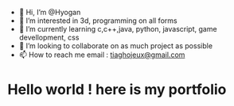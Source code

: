 - 👋 Hi, I’m @Hyogan
- 👀 I’m interested in 3d, programming on all forms
- 🌱 I’m currently learning c,c++,java, python, javascript, game devellopment, css
- 💞️ I’m looking to collaborate on as much project as possible
- 📫 How to reach me email : tiaghojeux@gmail.com

<!---
Hyogan/Hyogan is a ✨ special ✨ repository because its `README.md` (this file) appears on your GitHub profile.
You can click the Preview link to take a look at your changes.
--->

<h1>Hello world ! here is my portfolio</h1>
